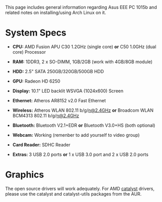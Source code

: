 This page includes general information regarding Asus EEE PC 1015b and related notes on installing/using Arch Linux on it.

# System Specs

*   **CPU:** AMD Fusion APU C30 1.2GHz (single core) **or** C50 1.0GHz (dual core) Processor

*   **RAM:** 1DDR3, 2 x SO-DIMM, 1GB/2GB (work with 4GB/8GB module)

*   **HDD:** 2.5" SATA 250GB/320GB/500GB HDD

*   **GPU:** Radeon HD 6250

*   **Display:** 10.1" LED backlit WSVGA (1024x600) Screen

*   **Ethernet:** Atheros AR8152 v2.0 Fast Ethernet

*   **Wireless:** Atheros WLAN 802.11 b/g/n@2.4GHz **or** Broadcom WLAN BCM4313 802.11 b/g/n@2.4GHz

*   **Bluetooth:** Bluetooth V2.1+EDR **or** Bluetooth V3.0+HS (both optional)

*   **Webcam:** Working (remenber to add yourself to video group)

*   **Card Reader:** SDHC Reader

*   **Extras:** 3 USB 2.0 ports **or** 1 x USB 3.0 port and 2 x USB 2.0 ports

# Graphics

The open source drivers will work adequately. For AMD [catalyst](/index.php/Catalyst "Catalyst") drivers, please use the catalyst and catalyst-utils packages from the AUR.